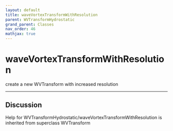 ```yaml
---
layout: default
title: waveVortexTransformWithResolution
parent: WVTransformHydrostatic
grand_parent: Classes
nav_order: 46
mathjax: true
---
```


#  waveVortexTransformWithResolution

create a new WVTransform with increased resolution


---

## Discussion

  
Help for WVTransformHydrostatic/waveVortexTransformWithResolution is inherited from superclass WVTransform
